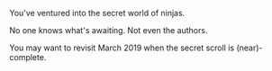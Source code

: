 You've ventured into the secret world of ninjas. 

No one knows what's awaiting. Not even the authors. 

You may want to revisit March 2019 when the secret scroll is (near)-complete. 
